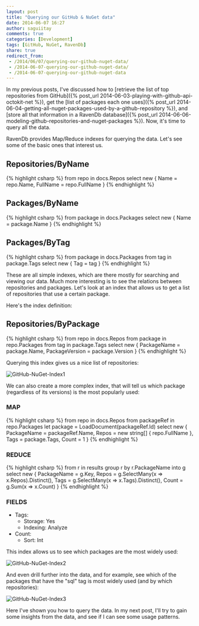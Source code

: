 ```yaml
---
layout: post
title: "Querying our GitHub & NuGet data"
date: 2014-06-07 16:27
author: saguiitay
comments: true
categories: [Development]
tags: [GitHub, NuGet, RavenDb]
share: true
redirect_from:
 - /2014/06/07/querying-our-github-nuget-data/
 - /2014-06-07-querying-our-github-nuget-data/
 - /2014-06-07-querying-our-github-nuget-data
---
```

In my previous posts, I've discussed how to [retrieve the list of top repositories from GitHub]({% post_url 2014-06-03-playing-with-github-api-octokit-net %}),
get the [list of packages each one uses]({% post_url 2014-06-04-getting-all-nuget-packages-used-by-a-github-repository %}), and [store all that information
in a RavenDb database]({% post_url 2014-06-06-modeling-github-repositories-and-nuget-packages %}). Now, it's time to query all the data.

RavenDb provides Map/Reduce indexes for querying the data. Let's see some of the basic ones that interest us.

## Repositories/ByName

{% highlight csharp %}
from repo in docs.Repos
select new {
	Name = repo.Name,
	FullName = repo.FullName
}
{% endhighlight %}

## Packages/ByName

{% highlight csharp %}
from package in docs.Packages
select new {
	Name = package.Name
}
{% endhighlight %}

## Packages/ByTag

{% highlight csharp %}
from package in docs.Packages
from tag in package.Tags
select new {
	Tag = tag
}
{% endhighlight %}

These are all simple indexes, which are there mostly for searching and viewing our data. Much more interesting is to see the relations between repositories
and packages. Let's look at an index that allows us to get a list of repositories that use a certain package.

Here's the index definition:

## Repositories/ByPackage

{% highlight csharp %}
from repo in docs.Repos
from package in repo.Packages
from tag in package.Tags
select new {
	PackageName = package.Name,
	PackageVersion = package.Version
}
{% endhighlight %}

Querying this index gives us a nice list of repositories: 

![GitHub-NuGet-Index1]({{site.url}}/images/github-nuget-index1.png)

We can also create a more complex index, that will tell us which package (regardless of its versions) is the most popularly used:

### MAP

{% highlight csharp %}
from repo in docs.Repos
from packageRef in repo.Packages
let package = LoadDocument(packageRef.Id)
select new {
	PackageName = packageRef.Name,
	Repos = new string[] { repo.FullName },
	Tags = package.Tags,
	Count = 1
}
{% endhighlight %}

### REDUCE

{% highlight csharp %}
from r in results
group r by r.PackageName into g
select new {
	PackageName = g.Key,
	Repos = g.SelectMany(x => x.Repos).Distinct(),
	Tags = g.SelectMany(x => x.Tags).Distinct(),
	Count = g.Sum(x => x.Count)
}
{% endhighlight %}

### FIELDS

- Tags:
  - Storage: Yes
  - Indexing: Analyze
- Count:
  - Sort: Int

This index allows us to see which packages are the most widely used: 

![GitHub-NuGet-Index2]({{site.url}}/images/github-nuget-index2.png)

And even drill further into the data, and for example, see which of the packages that have the "sql" tag is most widely used (and by which repositories): 

![GitHub-NuGet-Index3]({{site.url}}/images/github-nuget-index3.png)

Here I've shown you how to query the data. In my next post, I'll try to gain some insights from the data, and see if I can see some usage patterns.
